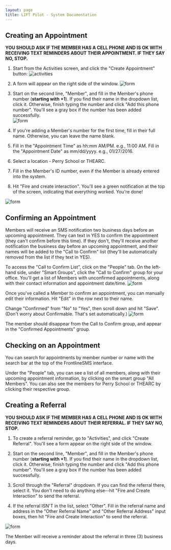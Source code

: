 ```yaml
---
layout: page
title: LIFT Pilot - System Documentation
---
```


## Creating an Appointment
**YOU SHOULD ASK IF THE MEMBER HAS A CELL PHONE AND IS OK WITH RECEIVING TEXT REMINDERS ABOUT THEIR APPOINTMENT. IF THEY SAY NO, STOP.**

1. Start from the Activities screen, and click the "Create Appointment" button:
![activities](../images/buttons.png)

2. A form will appear on the right side of the window.
![form](../images/blankform.png)

3. Start on the second line, "Member", and fill in the Member's phone number (**starting with +1**). If you find their name in the dropdown list, click it. Otherwise, finish typing the number and click "Add this phone number". You'll see a gray box if the number has been added successfully.  
![form](../images/phone.png)

4. If you're adding a Member's number for the first time, fill in their full name. Otherwise, you can leave the name blank.

5. Fill in the "Appointment Time" as hh:mm AM/PM. e.g., 11:00 AM. Fill in the "Appointment Date" as mm/dd/yyyy. e.g., 01/27/2016.

6. Select a location - Perry School or THEARC.

7. Fill in the Member's ID number, even if the Member is already entered into the system.

8. Hit "Fire and create interaction". You'll see a green notification at the top of the screen, indicating that everything worked. You're done!

![form](../images/appointment.png)

## Confirming an Appointment
Members will receive an SMS notification two business days before an upcoming appointment. They can text in YES to confirm the appointment (they can't confirm before this time). If they don't, they'll receive another notification the business day before an upcoming appointment, and their names will be added to the "Call to Confirm" list (they'll be automatically removed from the list if they text in YES).

To access the "Call to Confirm List", click on the "People" tab. On the left-hand side, under "Smart Groups", click the "Call to Confirm" group for your office. You'll get a list of Members with unconfirmed appointments, along with their contact information and appointment date/time.
![form](../images/calltoconfirm.png)

Once you've called a Member to confirm an appointment, you can manually edit their information. Hit "Edit" in the row next to their name.

Change "Confirmed" from "No" to "Yes", then scroll down and hit "Save". (Don't worry about Confirmable. That's set automatically.)
![form](../images/edit.png)

The member should disappear from the Call to Confirm group, and appear in the "Confirmed Appointments" group.

## Checking on an Appointment
You can search for appointments by member number or name with the search bar at the top of the FrontlineSMS interface.

Under the "People" tab, you can see a list of all members, along with their upcoming appointment  information, by clicking on the smart group "All Members". You can also see the members for Perry School or THEARC by clicking their respective group.

## Creating a Referral
**YOU SHOULD ASK IF THE MEMBER HAS A CELL PHONE AND IS OK WITH RECEIVING TEXT REMINDERS ABOUT THEIR REFERRAL. IF THEY SAY NO, STOP.**

1. To create a referral reminder, go to "Activities", and click "Create Referral". You'll see a form appear on the right side of the window.

2. Start on the second line, "Member", and fill in the Member's phone number (**starting with +1**). If you find their name in the dropdown list, click it. Otherwise, finish typing the number and click "Add this phone number". You'll see a gray box if the number has been added successfully.  

3. Scroll through the "Referral" dropdown. If you can find the referral there, select it. You don't need to do anything else--hit "Fire and Create Interaction" to send the referral.

5. If the referral ISN'T in the list, select "Other". Fill in the referral name and address in the "Other Referral Name" and "Other Referral Address" input boxes, then hit "Fire and Create Interaction" to send the referral.

![form](../images/referral.png)

The Member will receive a reminder about the referral in three (3) business days.
